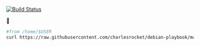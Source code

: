 [![Build Status](https://travis-ci.com/charlesrocket/debian-playbook.svg?branch=main)](https://travis-ci.com/charlesrocket/debian-playbook)

🚧

```bash
#from /home/$USER
curl https://raw.githubusercontent.com/charlesrocket/debian-playbook/main/bootstrap | bash